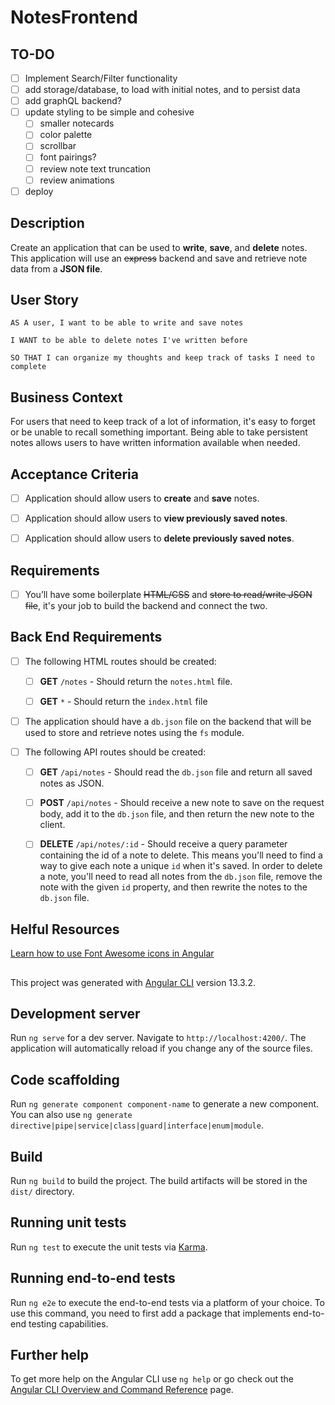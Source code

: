 # NotesFrontend

## TO-DO

- [ ] Implement Search/Filter functionality
- [ ] add storage/database, to load with initial notes, and to persist data
- [ ] add graphQL backend?
- [ ] update styling to be simple and cohesive
  - [ ] smaller notecards
  - [ ] color palette
  - [ ] scrollbar
  - [ ] font pairings?
  - [ ] review note text truncation
  - [ ] review animations
- [ ] deploy

## Description

Create an application that can be used to <b>write</b>, <b>save</b>, and <b>delete</b> notes. This application will use an <s>express</s> backend and save and retrieve note data from a <b>JSON file</b>.

## User Story

```js<b>
AS A user, I want to be able to write and save notes

I WANT to be able to delete notes I've written before

SO THAT I can organize my thoughts and keep track of tasks I need to complete
```

## Business Context

For users that need to keep track of a lot of information, it's easy to forget or be unable to recall something important. Being able to take persistent notes allows users to have written information available when needed.

## Acceptance Criteria

- [ ] Application should allow users to <b>create</b> and <b>save</b> notes.

- [ ] Application should allow users to <b>view previously saved notes</b>.

- [ ] Application should allow users to <b>delete previously saved notes</b>.

## Requirements

- [ ] You’ll have some boilerplate <s>HTML/CSS</s> and <s>store to read/write JSON file</s>, it's your job to build the backend and connect the two.

<!-- Download file [NoteTaker.zip](https://drive.google.com/file/d/19pMYYKzGX1J8Gc8nlQx7ZVZxIFYUIUBo/view?usp=sharing). Remember to run app with `node server.js` for backend functionality -->

## Back End Requirements

- [ ] The following HTML routes should be created:

  - [ ] <b>GET</b> `/notes` - Should return the `notes.html` file.

  - [ ] <b>GET</b> `*` - Should return the `index.html` file

- [ ] The application should have a `db.json` file on the backend that will be used to store and retrieve notes using the `fs` module.

- [ ] The following API routes should be created:

  - [ ] <b>GET</b> `/api/notes` - Should read the `db.json` file and return all saved notes as JSON.

  - [ ] <b>POST</b> `/api/notes` - Should receive a new note to save on the request body, add it to the `db.json` file, and then return the new note to the client.

  - [ ] <b>DELETE</b> `/api/notes/:id` - Should receive a query parameter containing the id of a note to delete. This means you'll need to find a way to give each note a unique `id` when it's saved. In order to delete a note, you'll need to read all notes from the `db.json` file, remove the note with the given `id` property, and then rewrite the notes to the `db.json` file.
## Helful Resources
[Learn how to use Font Awesome icons in Angular](https://www.angularjswiki.com/angular/how-to-use-font-awesome-icons-in-angular-applications/)
##

This project was generated with [Angular CLI](https://github.com/angular/angular-cli) version 13.3.2.

## Development server

Run `ng serve` for a dev server. Navigate to `http://localhost:4200/`. The application will automatically reload if you change any of the source files.

## Code scaffolding

Run `ng generate component component-name` to generate a new component. You can also use `ng generate directive|pipe|service|class|guard|interface|enum|module`.

## Build

Run `ng build` to build the project. The build artifacts will be stored in the `dist/` directory.

## Running unit tests

Run `ng test` to execute the unit tests via [Karma](https://karma-runner.github.io).

## Running end-to-end tests

Run `ng e2e` to execute the end-to-end tests via a platform of your choice. To use this command, you need to first add a package that implements end-to-end testing capabilities.

## Further help

To get more help on the Angular CLI use `ng help` or go check out the [Angular CLI Overview and Command Reference](https://angular.io/cli) page.


